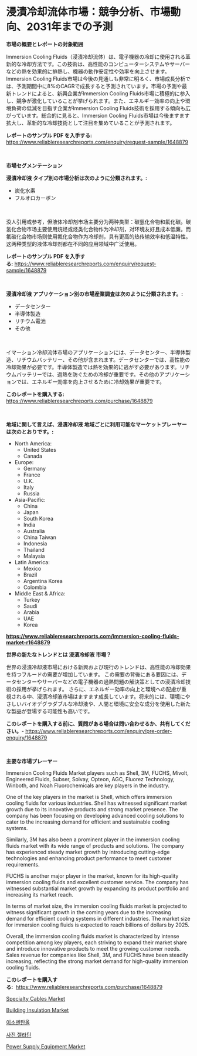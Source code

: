 <p><h1>浸漬冷却流体市場：競争分析、市場動向、2031年までの予測</h1></p><p><strong>市場の概要とレポートの対象範囲</strong></p>
<p><p>Immersion Cooling Fluids（浸漬冷却流体）は、電子機器の冷却に使用される革新的な冷却方法です。この技術は、高性能のコンピューターシステムやサーバーなどの熱を効果的に排熱し、機器の動作安定性や効率を向上させます。Immersion Cooling Fluids市場は今後の見通しも非常に明るく、市場成長分析では、予測期間中に8%のCAGRで成長すると予測されています。市場の予測や最新トレンドによると、新興企業がImmersion Cooling Fluids市場に積極的に参入し、競争が激化していることが挙げられます。また、エネルギー効率の向上や環境負荷の低減を目指す企業がImmersion Cooling Fluids技術を採用する傾向も広がっています。総合的に見ると、Immersion Cooling Fluids市場は今後ますます拡大し、革新的な冷却技術として注目を集めていることが予測されます。</p></p>
<p><strong>レポートのサンプル PDF を入手する:</strong> <a href="https://www.reliableresearchreports.com/enquiry/request-sample/1648879">https://www.reliableresearchreports.com/enquiry/request-sample/1648879</a></p>
<p>&nbsp;</p>
<p><strong>市場セグメンテーション</strong></p>
<p><strong>浸漬冷却液 タイプ別の市場分析は次のように分類されます。:</strong></p>
<p><ul><li>炭化水素</li><li>フルオロカーボン</li></ul></p>
<p>&nbsp;</p>
<p><p>没人引用或参考，但液体冷却剂市场主要分为两种类型：碳氢化合物和氟化碳。碳氢化合物市场主要使用烷烃或烃类化合物作为冷却剂，对环境友好且成本低廉。而氟碳化合物市场则使用氟化合物作为冷却剂，具有更高的热传输效率和低温特性。这两种类型的液体冷却剂都在不同的应用领域中广泛使用。</p></p>
<p><strong>レポートのサンプル PDF を入手する:</strong>&nbsp;<a href="https://www.reliableresearchreports.com/enquiry/request-sample/1648879">https://www.reliableresearchreports.com/enquiry/request-sample/1648879</a></p>
<p>&nbsp;</p>
<p><strong> 浸漬冷却液 アプリケーション別の市場産業調査は次のように分類されます。:</strong></p>
<p><ul><li>データセンター</li><li>半導体製造</li><li>リチウム電池</li><li>その他</li></ul></p>
<p>&nbsp;</p>
<p><p>イマーション冷却流体市場のアプリケーションには、データセンター、半導体製造、リチウムバッテリー、その他が含まれます。データセンターでは、高性能の冷却効果が必要です。半導体製造では熱を効果的に逃がす必要があります。リチウムバッテリーでは、過熱を防ぐための冷却が重要です。その他のアプリケーションでは、エネルギー効率を向上させるために冷却効果が重要です。</p></p>
<p><strong>このレポートを購入する:</strong>&nbsp; <a href="https://www.reliableresearchreports.com/purchase/1648879">https://www.reliableresearchreports.com/purchase/1648879</a></p>
<p>&nbsp;</p>
<p><strong>地域に関して言えば、浸漬冷却液 地域ごとに利用可能なマーケットプレーヤーは次のとおりです。:</strong></p>
<p><ul>
    <li>
        North America:
        <ul>
            <li>United States</li>
            <li>Canada</li>
        </ul>
    </li>
    <li>
        Europe:
        <ul>
            <li>Germany</li>
            <li>France</li>
            <li>U.K.</li>
            <li>Italy</li>
            <li>Russia</li>
        </ul>
    </li>
    <li>
        Asia-Pacific:
        <ul>
            <li>China</li>
            <li>Japan</li>
            <li>South Korea</li>
            <li>India</li>
            <li>Australia</li>
            <li>China Taiwan</li>
            <li>Indonesia</li>
            <li>Thailand</li>
            <li>Malaysia</li>
        </ul>
    </li>
    <li>
        Latin America:
        <ul>
            <li>Mexico</li>
            <li>Brazil</li>
            <li>Argentina Korea</li>
            <li>Colombia</li>
        </ul>
    </li>
    <li>
        Middle East & Africa:
        <ul>
            <li>Turkey</li>
            <li>Saudi</li>
            <li>Arabia</li>
            <li>UAE</li>
            <li>Korea</li>
        </ul>
    </li>
    </ul></p>
<p><strong><a href="https://www.reliableresearchreports.com/immersion-cooling-fluids-market-r1648879">https://www.reliableresearchreports.com/immersion-cooling-fluids-market-r1648879</a></strong>&nbsp;</p>
<p><strong>世界の新たなトレンドとは 浸漬冷却液 市場？</strong></p>
<p><p>世界の浸漬冷却液市場における新興および現行のトレンドは、高性能の冷却効果を持つフルードの需要が増加しています。 この需要の背後にある要因には、データセンターやサーバーなどの電子機器の過熱問題の解決策としての浸漬冷却技術の採用が挙げられます。 さらに、エネルギー効率の向上と環境への配慮が重視される中、浸漬冷却液市場はますます成長しています。将来的には、環境にやさしいバイオデグラダブルな冷却液や、人間と環境に安全な成分を使用した新たな製品が登場する可能性も高いです。</p></p>
<p><strong>このレポートを購入する前に、質問がある場合は問い合わせるか、共有してください。</strong>- <a href="https://www.reliableresearchreports.com/enquiry/pre-order-enquiry/1648879">https://www.reliableresearchreports.com/enquiry/pre-order-enquiry/1648879</a></p>
<p>&nbsp;</p>
<p><strong>主要な市場プレーヤー</strong></p>
<p><p>Immersion Cooling Fluids Market players such as Shell, 3M, FUCHS, Mivolt, Engineered Fluids, Subser, Solvay, Opteon, AGC, Fluorez Technology, Winboth, and Noah Fluorochemicals are key players in the industry.</p><p>One of the key players in the market is Shell, which offers immersion cooling fluids for various industries. Shell has witnessed significant market growth due to its innovative products and strong market presence. The company has been focusing on developing advanced cooling solutions to cater to the increasing demand for efficient and sustainable cooling systems.</p><p>Similarly, 3M has also been a prominent player in the immersion cooling fluids market with its wide range of products and solutions. The company has experienced steady market growth by introducing cutting-edge technologies and enhancing product performance to meet customer requirements.</p><p>FUCHS is another major player in the market, known for its high-quality immersion cooling fluids and excellent customer service. The company has witnessed substantial market growth by expanding its product portfolio and increasing its market reach.</p><p>In terms of market size, the immersion cooling fluids market is projected to witness significant growth in the coming years due to the increasing demand for efficient cooling systems in different industries. The market size for immersion cooling fluids is expected to reach billions of dollars by 2025.</p><p>Overall, the immersion cooling fluids market is characterized by intense competition among key players, each striving to expand their market share and introduce innovative products to meet the growing customer needs. Sales revenue for companies like Shell, 3M, and FUCHS have been steadily increasing, reflecting the strong market demand for high-quality immersion cooling fluids.</p></p>
<p><strong>このレポートを購入する:</strong>&nbsp;&nbsp;<a href="https://www.reliableresearchreports.com/purchase/1648879">https://www.reliableresearchreports.com/purchase/1648879</a></p>
<p><p><a href="https://sudsy-motorcycle-bbc.notion.site/Specialty-Cables-Market-Trends-and-Market-Analysis-forecasted-for-period-2024-2031-4d7735d1d0424ebba5918b269378bac3">Specialty Cables Market</a></p><p><a href="https://issuu.com/reportprime-2/docs/building-insulation-market-size-2030.pptx">Building Insulation Market</a></p><p><a href="https://medium.com/@fosterfahey1971/%EC%9D%B4%EC%86%8C%ED%8E%9C%ED%83%80%EB%86%80-%EC%8B%9C%EC%9E%A5-%EC%A0%90%EC%9C%A0%EC%9C%A8-%EB%B3%80%ED%99%94-%EB%B0%8F-%EC%8B%9C%EC%9E%A5-%EC%84%B1%EC%9E%A5-%EB%8F%99%ED%96%A5-2024%EB%85%84-2031%EB%85%84-7bbd5d3c8bdb">이소펜탄올</a></p><p><a href="https://github.com/vs019sa3m8x/Market-Research-Report-List-1/blob/main/958703225743.md">사진 젤라틴</a></p><p><a href="https://meowing-canidae-761.notion.site/Power-Supply-Equipment-Market-Exploring-Market-Share-Market-Trends-and-Future-Growth-935bff51a43a42f2b50fd737133cf3fb">Power Supply Equipment Market</a></p></p>